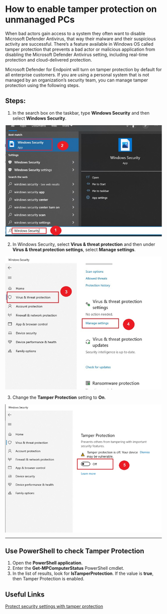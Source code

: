 

How to enable tamper protection on unmanaged PCs
==
When bad actors gain access to a system they often want to disable Microsoft Defender Antivirus, that way their malware 
and their suspicious activity are successful. There’s a feature available in Windows OS called tamper protection that 
prevents a bad actor or malicious application from disabling the Microsoft Defender Antivirus setting, including real-time 
protection and cloud-delivered protection.

Microsoft Defender for Endpoint will turn on tamper protection by default for all enterprise customers. If you are using a 
personal system that is not managed by an organization’s security team, you can manage tamper protection using the following steps.

Steps:
--
1. In the search box on the taskbar, type **Windows Security** and then select **Windows Security**. 

 ![Image](/Tamper-Protection/media/Windows10-Tamper-protection-01.jpg "icon") 
 
 2. In Windows Security, select **Virus & threat protection** and then under **Virus & threat protection settings**, select **Manage settings**.
 
  ![Image](/Tamper-Protection/media/Windows10-Tamper-protection-03.jpg "icon") 
 
 3. Change the **Tamper Protection** setting to **On**.

  ![Image](/Tamper-Protection/media/Windows10-Tamper-protection-04.jpg "icon") 

---
Use PowerShell to check Tamper Protection
--
1.	Open the **PowerShell application**.
2.	Enter the **Get-MPComputerStatus** PowerShell cmdlet.
3.	In the list of results, look for **IsTamperProtection**. If the value is **true**, then Tamper Protection is enabled.



Useful Links
--
[Protect security settings with tamper protection](https://learn.microsoft.com/en-us/microsoft-365/security/defender-endpoint/prevent-changes-to-security-settings-with-tamper-protection?view=o365-worldwide)
